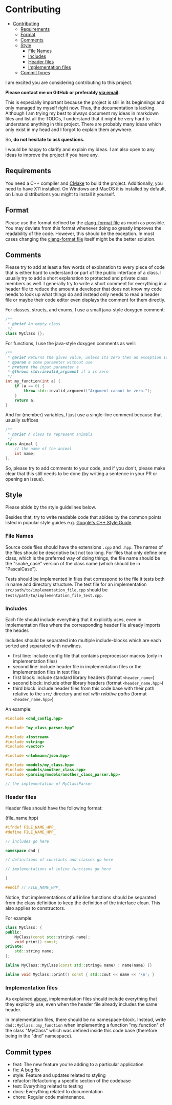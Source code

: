 # Contributing
- [Contributing](#contributing)
  - [Requirements](#requirements)
  - [Format](#format)
  - [Comments](#comments)
  - [Style](#style)
    - [File Names](#file-names)
    - [Includes](#includes)
    - [Header files](#header-files)
    - [Implementation files](#implementation-files)
  - [Commit types](#commit-types)

I am excited you are considering contributing to this project.

**Please contact me on GitHub or preferably [via email](mailto:friedrich.tschirpke@student.hu-berlin.de).**

This is especially important because the project is still in its beginnings and only managed by myself right now.
Thus, the documentation is lacking. Although I am trying my best to always document my ideas in markdown files and
list all the TODOs, I understand that it might be very hard to understand anything in this project.
There are probably many ideas which only exist in my head and I forgot to explain them anywhere. 

So, **do not hesitate to ask questions.**

I would be happy to clarify and explain my ideas. I am also open to any ideas to improve the project if you have any.

## Requirements

You need a C++ compiler and [CMake](https://cmake.org/) to build the project.
Additionally, you need to have X11 installed.
On Windows and MacOS it is installed by default, on Linux distributions you might to install it yourself.

## Format

Please use the format defined by the [clang-format file](.clang-format) as much as possible.
You may deviate from this format whenever doing so greatly improves the readability of the code.
However, this should be the exception.
In most cases changing the [clang-format file](.clang-format) itself might be the better solution.

## Comments

Please try to add at least a few words of explanation to every piece of code that is either hard to understand or
part of the public interface of a class.
I usually try to add a short explanation to protected and private class members as well.
I generally try to write a short comment for everything in a header file to reduce the amount a developer that
does not know my code needs to look up what things do and instead only needs to read a header file or
maybe their code editor even displays the comment for them directly.

For classes, structs, and enums, I use a small java-style doxygen comment:

```c++
/**
 * @brief An empty class
 */
class MyClass {};
```
For functions, I use the java-style doxygen comments as well:
```c++
/**
 * @brief Returns the given value, unless its zero then an exception is thrown
 * @param a some parameter without use
 * @return the input parameter a
 * @throws std::invalid_argument if a is zero
 */
int my_function(int a) {
    if (a == 0) {
        throw std::invalid_argument("Argument cannot be zero.");
    }
    return a;
}
```
And for (member) variables, I just use a single-line comment because that usually suffices
```c++
/**
 * @brief A class to represent animals
 */
class Animal {
    // the name of the animal
    int name;
};
```

So, please try to add comments to your code, and if you don't, please make clear that this still needs to be done
(by writing a sentence in your PR or opening an issue).

## Style

Please abide by the style guidelines below.

Besides that, try to write readable code that abides by the common points listed in popular style guides
e.g. [Google's C++ Style Guide](https://google.github.io/styleguide/cppguide.html).

### File Names
Source code files should have the extensions `.cpp` and `.hpp`.
The names of the files should be descriptive but not too long. For files that only define one class,
which is the preferred way of doing things, the file name should be the "snake_case" version of the class name
(which should be in "PascalCase").

Tests should be implemented in files that correspond to the file it tests both in name and directory structure.
The test file for an implementation `src/path/to/implementation_file.cpp`
should be `tests/path/to/implementation_file_test.cpp`.

### Includes
Each file should include everything that it explicitly uses, even in implementation files where the corresponding
header file already imports the header.

Includes should be separated into multiple include-blocks which are each sorted and separated with newlines.

- first line: include config file that contains preprocessor macros (only in implementation files)
- second line: include header file in implementation files or the implementation files in test files
- first block: include standard library headers (format `<header_name>`)
- second block: include other library headers (format `<header_name.hpp>`)
- third block: include header files from this code base with their path relative to the `src/` directory and
  *not with relative paths* (format `<header_name.hpp>`)

An example:
```c++
#include <dnd_config.hpp>

#include "my_class_parser.hpp"

#include <iostream>
#include <string>
#include <vector>

#include <nlohmann/json.hpp>

#include <models/my_class.hpp>
#include <models/another_class.hpp>
#include <parsing/models/another_class_parser.hpp>

// the implementation of MyClassParser
```
### Header files
Header files should have the following format:

(file_name.hpp)
```c++
#ifndef FILE_NAME_HPP_
#define FILE_NAME_HPP_

// includes go here

namespace dnd {

// definitions of constants and classes go here

// implementations of inline functions go here

}

#endif // FILE_NAME_HPP_
```
Notice, that implementations of **all** inline functions should be separated from the class definition to keep
the definition of the interface clean. This also applies to constructors.

For example:
```c++
class MyClass: {
public:
    MyClass(const std::string& name);
    void print() const;
private:
    std::string name;
};

inline MyClass::MyClass(const std::string& name) : name(name) {}

inline void MyClass::print() const { std::cout << name << '\n'; }
```

### Implementation files
As explained [above](#includes), implementation files should include everything that they explicitly use,
even when the header file already includes the same header.

In Implementation files, there should be no namespace-block.
Instead, write `dnd::MyClass::my_function` when implementing a function "my_function" of the class "MyClass"
which was defined inside this code base (therefore being in the "dnd" namespace).

## Commit types

- feat: The new feature you're adding to a particular application
- fix: A bug fix
- style: Feature and updates related to styling
- refactor: Refactoring a specific section of the codebase
- test: Everything related to testing
- docs: Everything related to documentation
- chore: Regular code maintenance.
